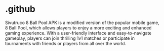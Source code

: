# .github
Sivutruco 8 Ball Pool APK is a modified version of the popular mobile game, 8 Ball Pool, which allows players to enjoy a more exciting and enhanced gaming experience. With a user-friendly interface and easy-to-navigate gameplay, players can join thrilling 1v1 matches or participate in tournaments with friends or players from all over the world. 
